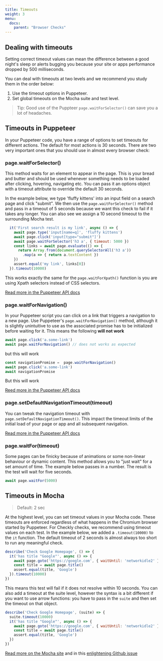 ```yaml
---
title: Timeouts
weight: 3
menu:
  docs:
    parent: "Browser Checks"
---
```

## Dealing with timeouts

Setting correct timeout values can mean the difference between a good night's sleep or alerts bugging
you because your site or apps performance dropped by 500 milliseconds.

You can deal with timeouts at two levels and we recommend you study them in the order below:

1. Use the timeout options in Puppeteer.
2. Set global timeouts on the Mocha suite and test level.

> Tip: Good use of the Puppteer `page.waitForSelector()` can save you a lot of headaches.

## Timeouts in Puppeteer

In your Puppeteer code, you have a range of options to set timeouts for different actions. The default for most actions
is 30 seconds. There are two very important ones that you should use in almost every browser check:

### page.waitForSelector()

This method waits for an element to appear in the page. This is your bread and butter and should be used whenever something
needs to be loaded after clicking, hovering, navigating etc. You can pass it an options object with a timeout attribute
to override the default 30 seconds.

In the example below, we type 'fluffy kittens' into an input field on a search page and click "submit". We then use the
`page.waitForSelector()` method and pass in a timeout of 5 seconds because we want this check to fail if it takes any longer.
You can also see we assign a 10 second timeout to the surrounding Mocha test.

```javascript
  it('First search result is my link', async () => {
    await page.type('input[name=q]', 'fluffy kittens')
    await page.click('input[type="submit"]')
    await page.waitForSelector('h3 a', { timeout: 5000 })
    const links = await page.evaluate(() => {
      return Array.from(document.querySelectorAll('h3 a'))
        .map(a => { return a.textContent })
    })
    assert.equal('my link', links[0])
  }).timeout(10000)
```

This works exactly the same for the `page.waitForXpath()` function is you are using Xpath selectors instead of CSS selectors.

[Read more in the Puppeteer API docs](https://github.com/GoogleChrome/puppeteer/blob/master/docs/api.md#framewaitforselectorselector-options)

### page.waitForNavigation()

In your Puppeteer script you can click on a link that triggers a navigation to a new page. Use Puppeteer's `page.waitForNavigation()`
method, although it is slightly unintuitive to use as the associated promise has to be initialized before waiting for it.
This means the following **will not work**

```javascript
await page.click('a.some-link')
await page.waitForNavigation() // does not works as expected
```

but this will work

```javascript
const navigationPromise =  page.waitForNavigation()
await page.click('a.some-link')
await navigationPromise
```


But this will work

[Reed more in the Puppeteer API docs](https://github.com/GoogleChrome/puppeteer/blob/master/docs/api.md#pagewaitfornavigationoptions)

### page.setDefaultNavigationTimeout(timeout)

You can tweak the navigation timeout with `page.setDefaultNavigationTimeout()`. This impact the timeout limits of the
initial load of your page or app and all subsequent navigation.

[Read more in the Puppeteer API docs](https://github.com/GoogleChrome/puppeteer/blob/master/docs/api.md#pagesetdefaultnavigationtimeouttimeout)

### page.waitFor(timeout)

Some pages can be finicky because of animations or some non-linear behaviour or dynamic content. This method allows you
to "just wait" for a set amount of time. The example below passes in a number. The result is the test will wait for five
seconds.

```javascript
await page.waitFor(5000)
```

## Timeouts in Mocha

> Default: 2 sec

At the highest level, you can set timeout values in your Mocha code. These timeouts are enforced regardless of what
happens in the Chromium browser started by Puppeteer. For Checkly checks, we recommend using timeout values
on each test. In the example below, we added a `.timeout(10000)` to the `it` function. The default timeout of 2 seconds
is almost always too short to run any meaningful check.

```javascript
describe('Check Google Homepage', () => {
  it('has title "Google"', async () => {
    await page.goto('https://google.com', { waitUntil: 'networkidle2' })
    const title = await page.title()
    assert.equal(title, 'Google')
  }).timeout(10000)
})
```

This means this test will fail if it does not resolve within 10 seconds. You can also add a timeout at the suite level,
however the syntax is a bit different if you want to use arrow functions: you have to pass in the `suite` and then set
the timeout on that object.

```javascript
describe('Check Google Homepage', (suite) => {
  suite.timeout(10000)
  it('has title "Google"', async () => {
    await page.goto('https://google.com', { waitUntil: 'networkidle2' })
    const title = await page.title()
    assert.equal(title, 'Google')
  })
})
```

[Read more on the Mocha site](https://mochajs.org/#timeouts) and in this [enlightening Github issue](https://github.com/mochajs/mocha/issues/2018)
